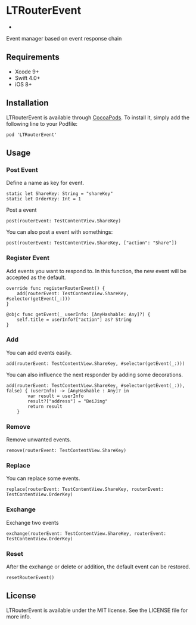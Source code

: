 # LTRouterEvent
-
Event manager based on event response chain

## Requirements
* Xcode 9+
* Swift 4.0+
* iOS 8+

## Installation
LTRouterEvent is available through [CocoaPods](http://cocoapods.org). To install
it, simply add the following line to your Podfile:

	pod 'LTRouterEvent'

## Usage

### Post Event 
Define a name as key for event.
	
	static let ShareKey: String = "shareKey"
   	static let OrderKey: Int = 1
Post a event

 	post(routerEvent: TestContentView.ShareKey)
You can also post a event with somethings:
	
	post(routerEvent: TestContentView.ShareKey, ["action": "Share"])
 	

### Register Event
Add events you want to respond to. In this function, the new event will be accepted as the default.

	override func registerRouterEvent() {
        add(routerEvent: TestContentView.ShareKey, #selector(getEvent(_:)))
    }
    
    @objc func getEvent(_ userInfo: [AnyHashable: Any]?) {
        self.title = userInfo?["action"] as? String
    }

### Add 

You can add events easily.

	add(routerEvent: TestContentView.ShareKey, #selector(getEvent(_:)))
	
You can also influence the next responder by adding some decorations.
	
	add(routerEvent: TestContentView.ShareKey, #selector(getEvent(_:)), false) { (userInfo) -> [AnyHashable : Any]? in
            var result = userInfo
            result?["address"] = "BeiJing"
            return result
        }
### Remove 
Remove unwanted events.
	
	remove(routerEvent: TestContentView.ShareKey)

### Replace 
You can replace some events.
	
	replace(routerEvent: TestContentView.ShareKey, routerEvent: TestContentView.OrderKey)
	
### Exchange 
Exchange two events 
	
	exchange(routerEvent: TestContentView.ShareKey, routerEvent: TestContentView.OrderKey)
	
### Reset 
After the exchange or delete or addition, the default event can be restored.

	resetRouterEvent()
	
## License
LTRouterEvent is available under the MIT license. See the LICENSE file for more info.
	
